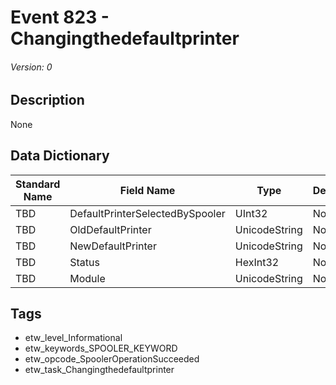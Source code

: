 # Event 823 - Changingthedefaultprinter
###### Version: 0

## Description
None

## Data Dictionary
|Standard Name|Field Name|Type|Description|Sample Value|
|---|---|---|---|---|
|TBD|DefaultPrinterSelectedBySpooler|UInt32|None|`None`|
|TBD|OldDefaultPrinter|UnicodeString|None|`None`|
|TBD|NewDefaultPrinter|UnicodeString|None|`None`|
|TBD|Status|HexInt32|None|`None`|
|TBD|Module|UnicodeString|None|`None`|

## Tags
* etw_level_Informational
* etw_keywords_SPOOLER_KEYWORD
* etw_opcode_SpoolerOperationSucceeded
* etw_task_Changingthedefaultprinter